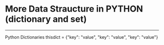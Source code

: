 # More Data Straucture in PYTHON (dictionary and set)
------------------------------------------------------

Python Dictionaries
thisdict = {"key": "value", "key": "value", "key": "value"}
